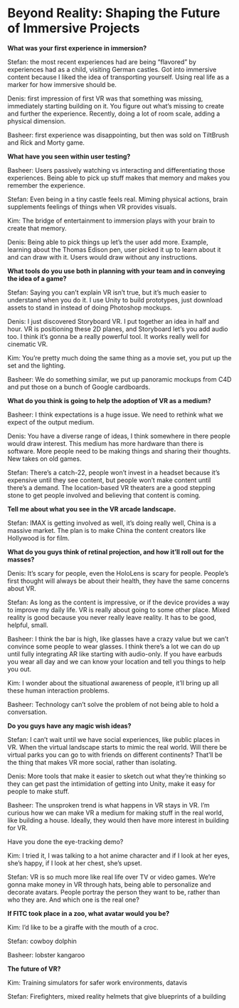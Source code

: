 # Beyond Reality: Shaping the Future of Immersive Projects
**What was your first experience in immersion?**

Stefan: the most recent experiences had are being “flavored” by experiences had as a child, visiting German castles. Got into immersive content because I liked the idea of transporting yourself. Using real life as a marker for how immersive should be.

Denis: first impression of first VR was that something was missing, immediately starting building on it. You figure out what’s missing to create and further the experience. Recently, doing a lot of room scale, adding a physical dimension.

Basheer: first experience was disappointing, but then was sold on TiltBrush and Rick and Morty game.

**What have you seen within user testing?**

Basheer: Users passively watching vs interacting and differentiating those experiences. Being able to pick up stuff makes that memory and makes you remember the experience.

Stefan: Even being in a tiny castle feels real. Miming physical actions, brain supplements feelings of things when VR provides visuals.

Kim: The bridge of entertainment to immersion plays with your brain to create that memory.

Denis: Being able to pick things up let’s the user add more. Example, learning about the Thomas Edison pen, user picked it up to learn about it and can draw with it. Users would draw without any instructions.

**What tools do you use both in planning with your team and in conveying the idea of a game?**

Stefan: Saying you can’t explain VR isn’t true, but it’s much easier to understand when you do it. I use Unity to build prototypes, just download assets to stand in instead of doing Photoshop mockups.

Denis: I just discovered Storyboard VR. I put together an idea in half and hour. VR is positioning these 2D planes, and Storyboard let’s you add audio too. I think it’s gonna be a really powerful tool. It works really well for cinematic VR.

Kim: You’re pretty much doing the same thing as a movie set, you put up the set and the lighting.

Basheer: We do something similar, we put up panoramic mockups from C4D and put those on a bunch of Google cardboards.

**What do you think is going to help the adoption of VR as a medium?**

Basheer: I think expectations is a huge issue. We need to rethink what we expect of the output medium.

Denis: You have a diverse range of ideas, I think somewhere in there people would draw interest. This medium has more hardware than there is software. More people need to be making things and sharing their thoughts. New takes on old games.

Stefan: There’s a catch-22, people won’t invest in a headset because it’s expensive until they see content, but people won’t make content until there’s a demand. The location-based VR theaters are a good stepping stone to get people involved and believing that content is coming.

**Tell me about what you see in the VR arcade landscape.**

Stefan: IMAX is getting involved as well, it’s doing really well, China is a massive market. The plan is to make China the content creators like Hollywood is for film.

**What do you guys think of retinal projection, and how it’ll roll out for the masses?**

Denis: It’s scary for people, even the HoloLens is scary for people. People’s first thought will always be about their health, they have the same concerns about VR.

Stefan: As long as the content is impressive, or if the device provides a way to improve my daily life. VR is really about going to some other place. Mixed reality is good because you never really leave reality. It has to be good, helpful, small.

Basheer: I think the bar is high, like glasses have a crazy value but we can’t convince some people to wear glasses. I think there’s a lot we can do up until fully integrating AR like starting with audio-only. If you have earbuds you wear all day and we can know your location and tell you things to help you out.

Kim: I wonder about the situational awareness of people, it’ll bring up all these human interaction problems.

Basheer: Technology can’t solve the problem of not being able to hold a conversation.

**Do you guys have any magic wish ideas?**

Stefan: I can’t wait until we have social experiences, like public places in VR. When the virtual landscape starts to mimic the real world. Will there be virtual parks you can go to with friends on different continents? That’ll be the thing that makes VR more social, rather than isolating.

Denis: More tools that make it easier to sketch out what they’re thinking so they can get past the intimidation of getting into Unity, make it easy for people to make stuff.

Basheer: The unsproken trend is what happens in VR stays in VR. I’m curious how we can make VR a medium for making stuff in the real world, like building a house. Ideally, they would then have more interest in building for VR.

Have you done the eye-tracking demo?

Kim: I tried it, I was talking to a hot anime character and if I look at her eyes, she’s happy, if I look at her chest, she’s upset.

Stefan: VR is so much more like real life over TV or video games. We’re gonna make money in VR through hats, being able to personalize and decorate avatars. People portray the person they want to be, rather than who they are. And which one is the real one?

**If FITC took place in a zoo, what avatar would you be?**

Kim: I’d like to be a giraffe with the mouth of a croc.

Stefan: cowboy dolphin

Basheer: lobster kangaroo

**The future of VR?**

Kim: Training simulators for safer work environments, datavis 

Stefan: Firefighters, mixed reality helmets that give blueprints of a building

